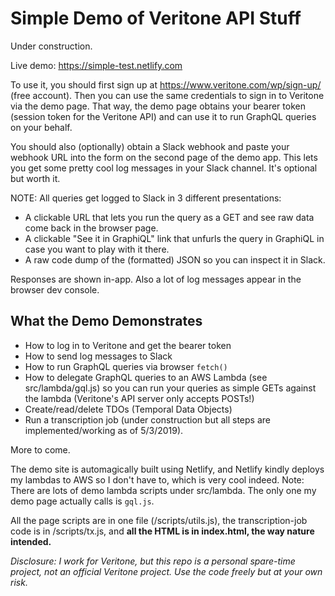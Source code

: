 # Simple Demo of Veritone API Stuff

Under construction.

Live demo: https://simple-test.netlify.com

To use it, you should first sign up at https://www.veritone.com/wp/sign-up/ (free account). Then you can use the same credentials to sign in to Veritone via the demo page. That way, the demo page obtains your bearer token (session token for the Veritone API) and can use it to run GraphQL queries on your behalf.

You should also (optionally) obtain a Slack webhook and paste your webhook URL into the form on the second page of the demo app. This lets you get some pretty cool log messages in your Slack channel. It's optional but worth it.

NOTE: All queries get logged to Slack in 3 different presentations:
- A clickable URL that lets you run the query as a GET and see raw data come back in the browser page.
- A clickable "See it in GraphiQL" link that unfurls the query in GraphiQL in case you want to play with it there.
- A raw code dump of the (formatted) JSON so you can inspect it in Slack.

Responses are shown in-app. Also a lot of log messages appear in the browser dev console. 

## What the Demo Demonstrates

- How to log in to Veritone and get the bearer token
- How to send log messages to Slack
- How to run GraphQL queries via browser `fetch()`
- How to delegate GraphQL queries to an AWS Lambda (see src/lambda/gql.js) so you can run your queries as simple GETs against the lambda (Veritone's API server only accepts POSTs!)
- Create/read/delete TDOs (Temporal Data Objects)
- Run a transcription job (under construction but all steps are implemented/working as of 5/3/2019).

More to come.

The demo site is automagically built using Netlify, and Netlify kindly deploys my lambdas to AWS so I don't have to, which is very cool indeed. Note: There are lots of demo lambda scripts under src/lambda. The only one my demo page actually calls is `gql.js`.

All the page scripts are in one file (/scripts/utils.js), the transcription-job code is in /scripts/tx.js, and **all the HTML is in index.html, the way nature intended.**

*Disclosure: I work for Veritone, but this repo is a personal spare-time project, not an official Veritone project. Use the code freely but at your own risk.*
